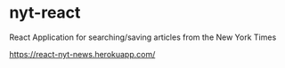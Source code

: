 # nyt-react
React Application for searching/saving articles from the New York Times

https://react-nyt-news.herokuapp.com/
